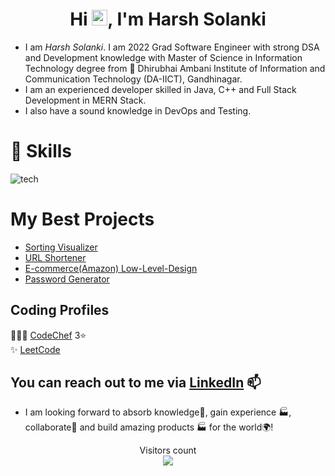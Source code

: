 <h1 align="center">Hi <img src="https://media.giphy.com/media/hvRJCLFzcasrR4ia7z/giphy.gif" width="25px">, I'm Harsh Solanki</h1>

- I am _Harsh Solanki_. I am 2022 Grad Software Engineer with strong DSA and Development knowledge with Master of Science in Information Technology degree from 🏫 Dhirubhai Ambani Institute of Information and Communication Technology (DA-IICT), Gandhinagar. <br>
- I am an experienced developer skilled in Java, C++ and Full Stack Development in MERN Stack.
- I also have a sound knowledge in DevOps and Testing.

<!--
## My Skills
- **Expertise Area/Area(s) of Interest**
     - Data Structures and Algorithms
     - Object-Oriented Programming(OOP)
     - Web Development
- **Programming Languages**
     - Java
     - C++
     - JavaScript
- **Tools and Technologies**
     - React JS ⚛️
     - Node JS
     - Express JS
     - MongoDB
     - MySQL
     - PostgreSQL
     - Git
     - GitHub
     - Linux/Unix
     - Visual Studio Code
     - Eclipse
     - IntelliJ IDEA
- **Core**
     - DataBase Management System
     - Operating System
     - Computer Networking
     - Low-Level Design
     - System Design


## Achievements and Certificates
-->

# 🌈 Skills
![tech](https://user-images.githubusercontent.com/52111635/145456921-9b039bb3-d33c-49c8-9262-462beefec799.png)


# My Best Projects
- [Sorting Visualizer](https://github.com/harsh-solanki21/sorting-visualizer)
- [URL Shortener](https://github.com/harsh-solanki21/url-shortener)
- [E-commerce(Amazon) Low-Level-Design](https://github.com/harsh-solanki21/Amazon-LLD)
- [Password Generator](https://github.com/harsh-solanki21/password-generator)

## Coding Profiles
👨🏽‍💻 [CodeChef](https://www.codechef.com/users/harshsol) 3⭐ <br>
✨ [LeetCode](https://leetcode.com/harsh2105/) <br> 
<!--
⚡ [Geeksforgeeks Certification for Low-Level Design (LLD)](https://media.geeksforgeeks.org/courses/certificates/3d04c35032167da040fdb2811f20f94c.pdf) <br>

## Interests and Hobbies
♙ [Chess](https://www.chess.com/member/harshstriker) <br>
💻 Latest Tech

-->

## You can reach out to me via [LinkedIn](https://www.linkedin.com/in/harshsolanki2105) 📫


- I am looking forward to absorb knowledge🧠, gain experience 🏭, collaborate🤝 and build amazing products 🏭 for the world🌍!


<p align="center"> 
  Visitors count<br>
  <img src="https://profile-counter.glitch.me/harsh-solanki21/count.svg" />
</p>

